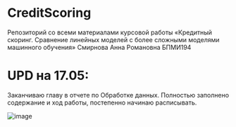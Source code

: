 # CreditScoring

Репозиторий со всеми материалами курсовой работы «Кредитный скоринг. Сравнение линейных моделей с более сложными моделями машинного обучения»
Смирнова Анна Романовна БПМИ194


# UPD на 17.05:
Заканчиваю главу в отчете по Обработке данных. Полностью заполнено содержание и ход работы, постепенно начинаю расписывать.

![image](https://user-images.githubusercontent.com/79585229/168443344-6c3174ec-4968-48e0-be9a-cba71872f752.png)

